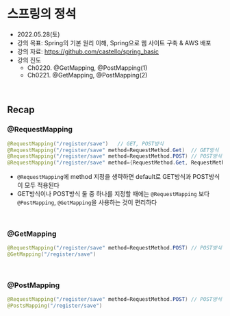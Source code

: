 # 스프링의 정석
- 2022.05.28(토)
- 강의 목표: Spring의 기본 원리 이해, Spring으로 웹 사이트 구축 & AWS 배포
- 강의 자료: https://github.com/castello/spring_basic
- 강의 진도 
	- Ch0220. @GetMapping, @PostMapping(1)
	- Ch0221. @GetMapping, @PostMapping(2)

<br>


## Recap
### @RequestMapping
```java
@RequestMapping("/register/save")	// GET, POST방식
@RequestMapping("/register/save" method=RequestMethod.Get)	// GET방식
@RequestMapping("/register/save" method=RequestMethod.POST)	// POST방식
@RequestMapping("/register/save" method={RequestMethod.Get, RequestMethod.POST}) // GET, POST방식
```
- `@RequestMapping`에 method 지정을 생략하면 default로 GET방식과 POST방식이 모두 적용된다
- GET방식이나 POST방식 둘 중 하나를 지정할 때에는 `@RequestMapping` 보다 `@PostMapping`, `@GetMapping`을 사용하는 것이 편리하다

<br>

### @GetMapping
```java
@RequestMapping("/register/save" method=RequestMethod.POST)	// POST방식
@GetMapping("/register/save")
```

<br>

### @PostMapping
```java
@RequestMapping("/register/save" method=RequestMethod.POST)	// POST방식
@PostsMapping("/register/save")
```
